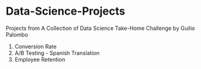 # Data-Science-Projects

Projects from A Collection of Data Science Take-Home Challenge by Guilio Palombo

1. Conversion Rate
2. A/B Testing - Spanish Translation
3. Employee Retention
